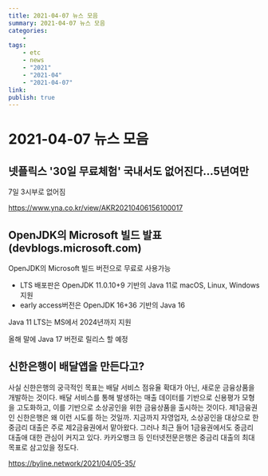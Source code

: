 ```yaml
---
title: 2021-04-07 뉴스 모음
summary: 2021-04-07 뉴스 모음
categories:
    - 
tags:
    - etc
    - news
    - "2021"
    - "2021-04"
    - "2021-04-07"
link: 
publish: true
---
```


# 2021-04-07 뉴스 모음

## 넷플릭스 '30일 무료체험' 국내서도 없어진다…5년여만

7일 3시부로 없어짐

<https://www.yna.co.kr/view/AKR20210406156100017>

## OpenJDK의 Microsoft 빌드 발표 (devblogs.microsoft.com)

OpenJDK의 Microsoft 빌드 버전으로 무료로 사용가능

- LTS 배포판은 OpenJDK 11.0.10+9 기반의 Java 11로 macOS, Linux, Windows 지원
- early access버전은 OpenJDK 16+36 기반의 Java 16

Java 11 LTS는 MS에서 2024년까지 지원

올해 말에 Java 17 버전로 릴리스 할 예정

## 신한은행이 배달앱을 만든다고?

사실 신한은행의 궁극적인 목표는 배달 서비스 점유율 확대가 아닌, 새로운 금융상품을 개발하는 것이다. 배달 서비스를 통해 발생하는 매출 데이터를 기반으로 신용평가 모형을 고도화하고, 이를 기반으로 소상공인을 위한 금융상품을 출시하는 것이다.
제1금융권인 신한은행은 왜 이런 시도를 하는 것일까. 지금까지 자영업자, 소상공인을 대상으로 한 중금리 대출은 주로 제2금융권에서 맡아왔다. 그러나 최근 들어 1금융권에서도 중금리 대출애 대한 관심이 커지고 있다. 카카오뱅크 등 인터넷전문은행은 중금리 대출의 최대 목표로 삼고있을 정도다.

<https://byline.network/2021/04/05-35/>
